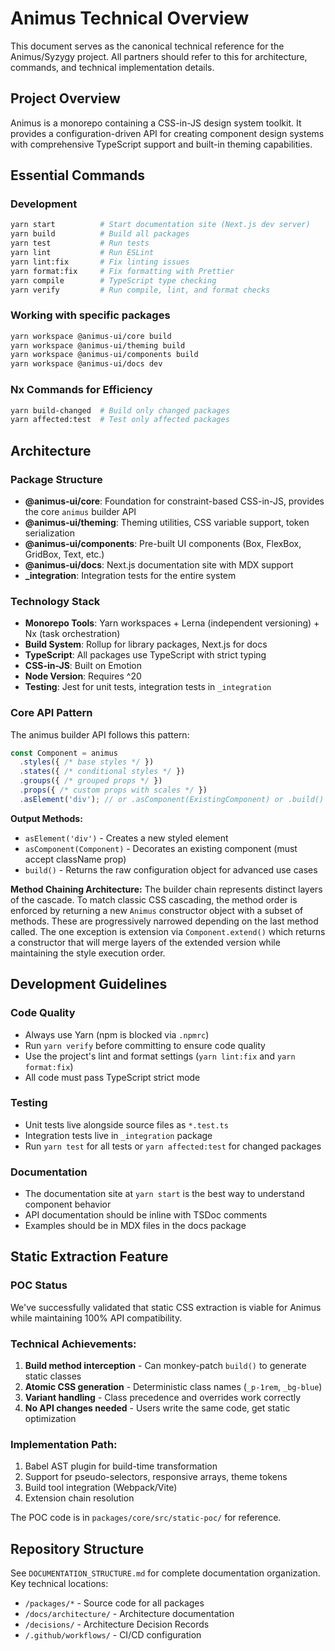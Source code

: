 # Animus Technical Overview

This document serves as the canonical technical reference for the Animus/Syzygy project. All partners should refer to this for architecture, commands, and technical implementation details.

## Project Overview

Animus is a monorepo containing a CSS-in-JS design system toolkit. It provides a configuration-driven API for creating component design systems with comprehensive TypeScript support and built-in theming capabilities.

## Essential Commands

### Development
```bash
yarn start          # Start documentation site (Next.js dev server)
yarn build          # Build all packages
yarn test           # Run tests
yarn lint           # Run ESLint
yarn lint:fix       # Fix linting issues
yarn format:fix     # Fix formatting with Prettier
yarn compile        # TypeScript type checking
yarn verify         # Run compile, lint, and format checks
```

### Working with specific packages
```bash
yarn workspace @animus-ui/core build
yarn workspace @animus-ui/theming build
yarn workspace @animus-ui/components build
yarn workspace @animus-ui/docs dev
```

### Nx Commands for Efficiency
```bash
yarn build-changed  # Build only changed packages
yarn affected:test  # Test only affected packages
```

## Architecture

### Package Structure
- **@animus-ui/core**: Foundation for constraint-based CSS-in-JS, provides the core `animus` builder API
- **@animus-ui/theming**: Theming utilities, CSS variable support, token serialization
- **@animus-ui/components**: Pre-built UI components (Box, FlexBox, GridBox, Text, etc.)
- **@animus-ui/docs**: Next.js documentation site with MDX support
- **_integration**: Integration tests for the entire system

### Technology Stack
- **Monorepo Tools**: Yarn workspaces + Lerna (independent versioning) + Nx (task orchestration)
- **Build System**: Rollup for library packages, Next.js for docs
- **TypeScript**: All packages use TypeScript with strict typing
- **CSS-in-JS**: Built on Emotion
- **Node Version**: Requires ^20
- **Testing**: Jest for unit tests, integration tests in `_integration`

### Core API Pattern

The animus builder API follows this pattern:
```typescript
const Component = animus
  .styles({ /* base styles */ })
  .states({ /* conditional styles */ })
  .groups({ /* grouped props */ })
  .props({ /* custom props with scales */ })
  .asElement('div'); // or .asComponent(ExistingComponent) or .build()
```

**Output Methods:**
- `asElement('div')` - Creates a new styled element
- `asComponent(Component)` - Decorates an existing component (must accept className prop)
- `build()` - Returns the raw configuration object for advanced use cases

**Method Chaining Architecture:**
The builder chain represents distinct layers of the cascade. To match classic CSS cascading, the method order is enforced by returning a new `Animus` constructor object with a subset of methods. These are progressively narrowed depending on the last method called. The one exception is extension via `Component.extend()` which returns a constructor that will merge layers of the extended version while maintaining the style execution order.

## Development Guidelines

### Code Quality
- Always use Yarn (npm is blocked via `.npmrc`)
- Run `yarn verify` before committing to ensure code quality
- Use the project's lint and format settings (`yarn lint:fix` and `yarn format:fix`)
- All code must pass TypeScript strict mode

### Testing
- Unit tests live alongside source files as `*.test.ts`
- Integration tests live in `_integration` package
- Run `yarn test` for all tests or `yarn affected:test` for changed packages

### Documentation
- The documentation site at `yarn start` is the best way to understand component behavior
- API documentation should be inline with TSDoc comments
- Examples should be in MDX files in the docs package

## Static Extraction Feature

### POC Status
We've successfully validated that static CSS extraction is viable for Animus while maintaining 100% API compatibility.

### Technical Achievements:
1. **Build method interception** - Can monkey-patch `build()` to generate static classes
2. **Atomic CSS generation** - Deterministic class names (`_p-1rem`, `_bg-blue`)
3. **Variant handling** - Class precedence and overrides work correctly
4. **No API changes needed** - Users write the same code, get static optimization

### Implementation Path:
1. Babel AST plugin for build-time transformation
2. Support for pseudo-selectors, responsive arrays, theme tokens
3. Build tool integration (Webpack/Vite)
4. Extension chain resolution

The POC code is in `packages/core/src/static-poc/` for reference.

## Repository Structure

See `DOCUMENTATION_STRUCTURE.md` for complete documentation organization. Key technical locations:
- `/packages/*` - Source code for all packages
- `/docs/architecture/` - Architecture documentation
- `/decisions/` - Architecture Decision Records
- `/.github/workflows/` - CI/CD configuration